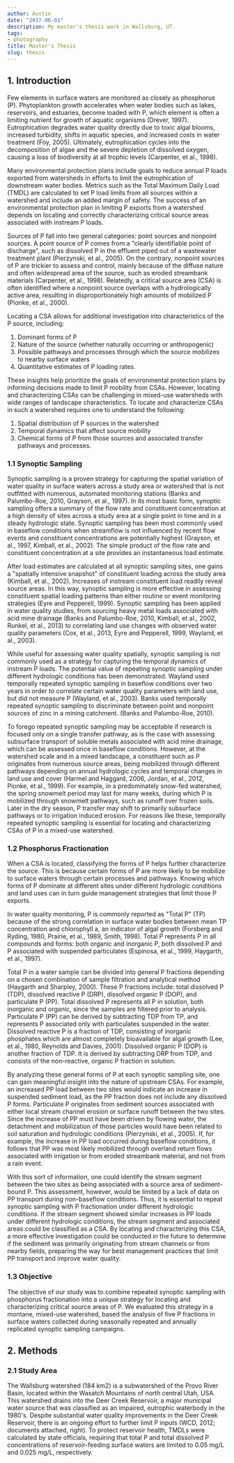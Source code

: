 ```yaml
---
author: Austin
date: "2017-06-01"
description: My master's thesis work in Wallsburg, UT.
tags:
- photography
title: Master's Thesis
slug: thesis
---
```


## 1. Introduction

Few elements in surface waters are monitored as closely as phosphorus (P).  Phytoplankton growth accelerates when water bodies such as lakes, reservoirs, and estuaries, become loaded with P, which element is often a limiting nutrient for growth of aquatic organisms (Drever, 1997).  Eutrophication degrades water quality directly due to toxic algal blooms, increased turbidity, shifts in aquatic species, and increased costs in water treatment (Foy, 2005). Ultimately, eutrophication cycles into the decomposition of algae and the severe depletion of dissolved oxygen, causing a loss of biodiversity at all trophic levels (Carpenter, et al., 1998).

Many environmental protection plans include goals to reduce annual P loads exported from watersheds in efforts to limit the eutrophication of downstream water bodies. Metrics such as the Total Maximum Daily Load (TMDL) are calculated to set P load limits from all sources within a watershed and include an added margin of safety. The success of an environmental protection plan in limiting P exports from a watershed depends on locating and correctly characterizing critical source areas associated with instream P loads.

Sources of P fall into two general categories: point sources and nonpoint sources. A point source of P comes from a "clearly identifiable point of discharge", such as dissolved P in the effluent piped out of a wastewater treatment plant (Pierzynski, et al., 2005).  On the contrary, nonpoint sources of P are trickier to assess and control, mainly because of the diffuse nature and often widespread area of the source, such as eroded streambank materials (Carpenter, et al., 1998). Relatedly, a critical source area (CSA) is often identified where a nonpoint source overlaps with a hydrologically active area, resulting in disproportionately high amounts of mobilized P (Pionke, et al., 2000).

Locating a CSA allows for additional investigation into characteristics of the P source, including:

1. Dominant forms of P
2. Nature of the source (whether naturally occurring or anthropogenic)
3. Possible pathways and processes through which the source mobilizes to nearby surface waters
4. Quantitative estimates of P loading rates.

These insights help prioritize the goals of environmental protection plans by informing decisions made to limit P mobility from CSAs. However, locating and characterizing CSAs can be challenging in mixed-use watersheds with wide ranges of landscape characteristics. To locate and characterize CSAs in such a watershed requires one to understand the following:

1. Spatial distribution of P sources in the watershed
2. Temporal dynamics that affect source mobility
3. Chemical forms of P from those sources and associated transfer pathways and processes.

### 1.1 Synoptic Sampling

Synoptic sampling is a proven strategy for capturing the spatial variation of water quality in surface waters across a study area or watershed that is not outfitted with numerous, automated monitoring stations (Banks and Palumbo-Roe, 2010, Grayson, et al., 1997). In its most basic form, synoptic sampling offers a summary of the flow rate and constituent concentration at a high density of sites across a study area at a single point in time and in a steady hydrologic state. Synoptic sampling has been most commonly used in baseflow conditions when streamflow is not influenced by recent flow events and constituent concentrations are potentially highest (Grayson, et al., 1997, Kimball, et al., 2002). The simple product of the flow rate and constituent concentration at a site provides an instantaneous load estimate.

After load estimates are calculated at all synoptic sampling sites, one gains a "spatially intensive snapshot" of constituent loading across the study area (Kimball, et al., 2002).  Increases of instream constituent load readily reveal source areas. In this way, synoptic sampling is more effective in assessing constituent spatial loading patterns than either routine or event monitoring strategies (Eyre and Pepperell, 1999).  Synoptic sampling has been applied in water quality studies, from sourcing heavy metal loads associated with acid mine drainage (Banks and Palumbo-Roe, 2010, Kimball, et al., 2002, Runkel, et al., 2013) to correlating land use changes with observed water quality parameters (Cox, et al., 2013, Eyre and Pepperell, 1999, Wayland, et al., 2003).

While useful for assessing water quality spatially, synoptic sampling is not commonly used as a strategy for capturing the temporal dynamics of instream P loads. The potential value of repeating synoptic sampling under different hydrologic conditions has been demonstrated. Wayland used temporally repeated synoptic sampling in baseflow conditions over two years in order to correlate certain water quality parameters with land use, but did not measure P (Wayland, et al., 2003). Banks used temporally repeated synoptic sampling to discriminate between point and nonpoint sources of zinc in a mining catchment. (Banks and Palumbo-Roe, 2010).

To forego repeated synoptic sampling may be acceptable if research is focused only on a single transfer pathway, as is the case with assessing subsurface transport of soluble metals associated with acid mine drainage, which can be assessed once in baseflow conditions.  However, at the watershed scale and in a mixed landscape, a constituent such as P originates from numerous source areas, being mobilized through different pathways depending on annual hydrologic cycles and temporal changes in land use and cover (Harmel and Haggard, 2006, Jordan, et al., 2012, Pionke, et al., 1999).  For example, in a predominately snow-fed watershed, the spring snowmelt period may last for many weeks, during which P is mobilized through snowmelt pathways, such as runoff over frozen soils. Later in the dry season, P transfer may shift to primarily subsurface pathways or to irrigation induced erosion. For reasons like these, temporally repeated synoptic sampling is essential for locating and characterizing CSAs of P in a mixed-use watershed.

### 1.2 Phosphorus Fractionation

When a CSA is located, classifying the forms of P helps further characterize the source. This is because certain forms of P are more likely to be mobilize to surface waters through certain processes and pathways. Knowing which forms of P dominate at different sites under different hydrologic conditions and land uses can in turn guide management strategies that limit those P exports.

In water quality monitoring, P is commonly reported as "Total P" (TP) because of the strong correlation in surface water bodies between mean TP concentration and chlorophyll a, an indicator of algal growth (Forsberg and Ryding, 1980, Prairie, et al., 1989, Smith, 1998).  Total P represents P in all compounds and forms: both organic and inorganic P, both dissolved P and P associated with suspended particulates (Espinosa, et al., 1999, Haygarth, et al., 1997).

Total P in a water sample can be divided into general P fractions depending on a chosen combination of sample filtration and analytical method (Haygarth and Sharpley, 2000). These P fractions include: total dissolved P (TDP), dissolved reactive P (DRP), dissolved organic P (DOP), and particulate P (PP). Total dissolved P represents all P in solution, both inorganic and organic, since the samples are filtered prior to analysis. Particulate P (PP) can be derived by subtracting TDP from TP, and represents P associated only with particulates suspended in the water. Dissolved reactive P is a fraction of TDP, consisting of inorganic phosphates which are almost completely bioavailable for algal growth (Lee, et al., 1980, Reynolds and Davies, 2001). Dissolved organic P (DOP) is another fraction of TDP. It is derived by subtracting DRP from TDP, and consists of the non-reactive, organic P fraction in solution.

By analyzing these general forms of P at each synoptic sampling site, one can gain meaningful insight into the nature of upstream CSAs. For example, an increased PP load between two sites would indicate an increase in suspended sediment load, as the PP fraction does not include any dissolved P forms. Particulate P originates from sediment sources associated with either local stream channel erosion or surface runoff between the two sites. Since the increase of PP must have been driven by flowing water, the detachment and mobilization of those particles would have been related to soil saturation and hydrologic conditions (Pierzynski, et al., 2005). If, for example, the increase in PP load occurred during baseflow conditions, it follows that PP was most likely mobilized through overland return flows associated with irrigation or from eroded streambank material, and not from a rain event.

With this sort of information, one could identify the stream segment between the two sites as being associated with a source area of sediment-bound P. This assessment, however, would be limited by a lack of data on PP transport during non-baseflow conditions. Thus, it is essential to repeat synoptic sampling with P fractionation under different hydrologic conditions. If the stream segment showed similar increases in PP loads under different hydrologic conditions, the stream segment and associated areas could be classified as a CSA. By locating and characterizing this CSA, a more effective investigation could be conducted in the future to determine if the sediment was primarily originating from stream channels or from nearby fields, preparing the way for best management practices that limit PP transport and improve water quality.

### 1.3 Objective

The objective of our study was to combine repeated synoptic sampling with phosphorus fractionation into a unique strategy for locating and characterizing critical source areas of P. We evaluated this strategy in a montane, mixed-use watershed, based the analysis of five P fractions in surface waters collected during seasonally repeated and annually replicated synoptic sampling campaigns.

## 2. Methods

### 2.1 Study Area

The Wallsburg watershed (184 km2) is a subwatershed of the Provo River Basin, located within the Wasatch Mountains of north central Utah, USA. This watershed drains into the Deer Creek Reservoir, a major municipal water source that was classified as an impaired, eutrophic waterbody in the 1980's. Despite substantial water quality improvements in the Deer Creek Reservoir, there is an ongoing effort to further limit P inputs (WCD, 2012; documents attached, right). To protect reservoir health, TMDLs were calculated by state officials, requiring that total P and total dissolved P concentrations of reservoir-feeding surface waters are limited to 0.05 mg/L and 0.025 mg/L, respectively.